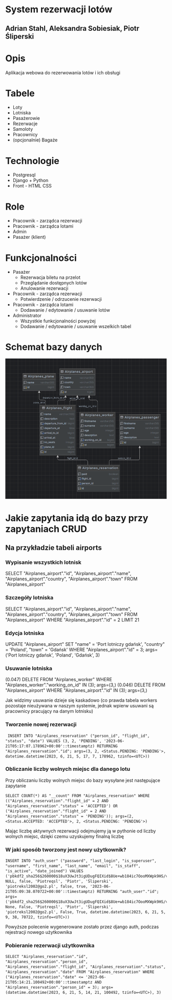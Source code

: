 # System rezerwacji lotów

## Adrian Stahl, Aleksandra Sobiesiak, Piotr Śliperski

# Opis

Aplikacja webowa do rezerwowania lotów i ich obsługi

# Tabele

- Loty
- Lotniska
- Pasażerowie
- Rezerwacje
- Samoloty
- Pracownicy
- (opcjonalnie) Bagaże

# Technologie

- Postgresql
- Django + Python
- Front - HTML CSS

# Role

- Pracownik - zarządca rezerwacji
- Pracownik - zarządca lotami
- Admin
- Pasażer (klient)

# Funkcjonalności

- Pasażer
  - Rezerwacja biletu na przelot
  - Przeglądanie dostępnych lotów
  - Anulowanie rezerwacji
- Pracownik - zarządca rezerwacji
  - Potwierdzenie / odrzucenie rezerwacji
- Pracownik - zarządca lotami
  - Dodawanie / edytowanie / usuwanie lotów
- Administrator
  - Wszystkie funkcjonalności powyżej
  - Dodawanie / edytowanie / usuwanie wszelkich tabel

# Schemat bazy danych

![Schemat](/schema.png)

# Jakie zapytania idą do bazy przy zapytaniach CRUD

## Na przykładzie tabeli airports

### Wypisanie wszystkich lotnisk

SELECT "Airplanes_airport"."id", "Airplanes_airport"."name", "Airplanes_airport"."country", "Airplanes_airport"."town" FROM "Airplanes_airport"

### Szczegóły lotniska

SELECT "Airplanes_airport"."id", "Airplanes_airport"."name", "Airplanes_airport"."country", "Airplanes_airport"."town" FROM "Airplanes_airport" WHERE "Airplanes_airport"."id" = 2 LIMIT 21

### Edycja lotniska

UPDATE "Airplanes_airport" SET "name" = 'Port lotniczy gdańsk', "country" = 'Poland', "town" = 'Gdańsk' WHERE "Airplanes_airport"."id" = 3; args=('Port lotniczy gdańsk', 'Poland', 'Gdańsk', 3)

### Usuwanie lotniska

(0.047) DELETE FROM "Airplanes_worker" WHERE "Airplanes_worker"."working_on_id" IN (3); args=(3,)
(0.046) DELETE FROM "Airplanes_airport" WHERE "Airplanes_airport"."id" IN (3); args=(3,)

Jak widzimy usuwanie dzieje się kaskadowo (co prawda tabela workers pozostaje nieużywana w naszym systemie, jednak wpierw usuwani są pracownicy pracujący na danym lotnisku)

### Tworzenie nowej rezerwacji

```
 INSERT INTO "Airplanes_reservation" ("person_id", "flight_id", "status", "date") VALUES (3, 2, 'PENDING', '2023-06-21T05:17:07.178962+00:00'::timestamptz) RETURNING "Airplanes_reservation"."id"; args=(3, 2, <Status.PENDING: 'PENDING'>, datetime.datetime(2023, 6, 21, 5, 17, 7, 178962, tzinfo=<UTC>))
```

### Obliczanie liczby wolnych miejsc dla danego lotu

Przy obliczaniu liczby wolnych miejsc do bazy wysyłane jest następujące zapytanie

```
SELECT COUNT(*) AS "__count" FROM "Airplanes_reservation" WHERE (("Airplanes_reservation"."flight_id" = 2 AND "Airplanes_reservation"."status" = 'ACCEPTED') OR ("Airplanes_reservation"."flight_id" = 2 AND "Airplanes_reservation"."status" = 'PENDING')); args=(2, <Status.ACCEPTED: 'ACCEPTED'>, 2, <Status.PENDING: 'PENDING'>)
```

Mając liczbę aktywnych rezerwacji odejmujemy ją w pythonie od liczby wolnych miejsc, dzięki czemu uzyskujemy finalną liczbę

### W jaki sposób tworzony jest nowy użytkownik?

```
INSERT INTO "auth_user" ("password", "last_login", "is_superuser", "username", "first_name", "last_name", "email", "is_staff", "is_active", "date_joined") VALUES ('pbkdf2_sha256$260000$18uX3UwJt3igUDugFQIXid$8Ue+wb184ic7OooMXWpk9HS/vWiwgAHgBc9iOyUpE8o=', NULL, false, 'Piotreqsl', 'Piotr', 'Śliperski', 'piotreksl2002@go2.pl', false, true, '2023-06-21T05:09:38.070722+00:00'::timestamptz) RETURNING "auth_user"."id"; args=('pbkdf2_sha256$260000$18uX3UwJt3igUDugFQIXid$8Ue+wb184ic7OooMXWpk9HS/vWiwgAHgBc9iOyUpE8o=', None, False, 'Piotreqsl', 'Piotr', 'Śliperski', 'piotreksl2002@go2.pl', False, True, datetime.datetime(2023, 6, 21, 5, 9, 38, 70722, tzinfo=<UTC>))
```

Powyższe polecenie wygenerowane zostało przez django auth, podczas rejestracji nowego użytkownika

### Pobieranie rezerwacji użytkownika

```
SELECT "Airplanes_reservation"."id", "Airplanes_reservation"."person_id", "Airplanes_reservation"."flight_id", "Airplanes_reservation"."status", "Airplanes_reservation"."date" FROM "Airplanes_reservation" WHERE ("Airplanes_reservation"."date" <= '2023-06-21T05:14:21.100492+00:00'::timestamptz AND "Airplanes_reservation"."person_id" = 3); args=(datetime.datetime(2023, 6, 21, 5, 14, 21, 100492, tzinfo=<UTC>), 3)
```
